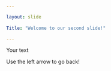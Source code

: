 ```yaml
---

layout: slide
	
Title: "Welcome to our second slide!"

---
```


Your text

Use the left arrow to go back!

